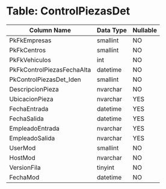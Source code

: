 # Table: ControlPiezasDet

| Column Name | Data Type | Nullable |
|-------------|-----------|----------|
| PkFkEmpresas | smallint | NO |
| PkFkCentros | smallint | NO |
| PkFkVehiculos | int | NO |
| PkFkControlPiezasFechaAlta | datetime | NO |
| PkControlPiezasDet_Iden | smallint | NO |
| DescripcionPieza | nvarchar | NO |
| UbicacionPieza | nvarchar | YES |
| FechaEntrada | datetime | YES |
| FechaSalida | datetime | YES |
| EmpleadoEntrada | nvarchar | YES |
| EmpleadoSalida | nvarchar | YES |
| UserMod | smallint | NO |
| HostMod | nvarchar | NO |
| VersionFila | tinyint | NO |
| FechaMod | datetime | NO |
